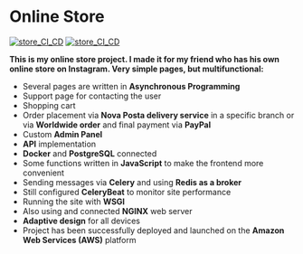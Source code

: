 # Online Store

[![store_CI_CD](https://github.com/VyacheslavShrot/online_store/actions/workflows/django_ci_cd.yml/badge.svg)](https://github.com/VyacheslavShrot/online_store/actions/workflows/django_ci_cd.yml)
[![store_CI_CD](https://github.com/VyacheslavShrot/online_store/actions/workflows/django_ci_cd.yml/badge.svg?event=status)](https://github.com/VyacheslavShrot/online_store/actions/workflows/django_ci_cd.yml)
<br>

<strong>This is my online store project. I made it for my friend who has his own online store on Instagram. Very simple pages, but multifunctional:</strong>
- Several pages are written in <strong>Asynchronous Programming</strong>
- Support page for contacting the user
- Shopping cart
- Order placement via <strong>Nova Posta delivery service</strong> in a specific branch or via <strong>Worldwide order</strong> and final payment via <strong>PayPal</strong>
- Custom <strong>Admin Panel</strong>
- <strong>API</strong> implementation
- <strong>Docker</strong> and <strong>PostgreSQL</strong> connected
- Some functions written in <strong>JavaScript</strong> to make the frontend more convenient
- Sending messages via <strong>Celery</strong> and using <strong>Redis as a broker</strong>
- Still configured <strong>CeleryBeat</strong> to monitor site performance
- Running the site with <strong>WSGI</strong>
- Also using and connected <strong>NGINX</strong> web server
- <strong>Adaptive design</strong> for all devices
- Project has been successfully deployed and launched on the <strong>Amazon Web Services (AWS)</strong> platform
